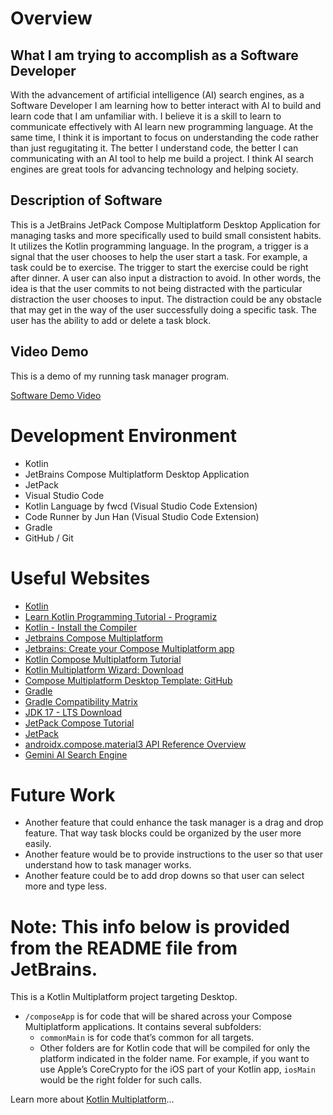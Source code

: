# Overview
## What I am trying to accomplish as a Software Developer
With the advancement of artificial intelligence (AI) search engines, as a Software Developer I am learning how to better interact with AI to build and learn code that I am unfamiliar with. I believe it is a skill to learn to communicate effectively with AI learn new programming language. At the same time, I think it is important to focus on understanding the code rather than just regugitating it. The better I understand code, the better I can communicating with an AI tool to help me build a project. I think AI search engines are great tools for advancing technology and helping society.

## Description of Software
This is a JetBrains JetPack Compose Multiplatform Desktop Application for managing tasks and more specifically used to build small consistent habits. It utilizes the Kotlin programming language. In the program, a trigger is a signal that the user chooses to help the user start a task. For example, a task could be to exercise. The trigger to start the exercise could be right after dinner. A user can also input a distraction to avoid. In other words, the idea is that the user commits to not being distracted with the particular distraction the user chooses to input. The distraction could be any obstacle that may get in the way of the user successfully doing a specific task. The user has the ability to add or delete a task block.

## Video Demo

This is a demo of my running task manager program.

[Software Demo Video](https://youtu.be/ySjuE6wP1sA)

# Development Environment
* Kotlin
* JetBrains Compose Multiplatform Desktop Application
* JetPack
* Visual Studio Code
* Kotlin Language by fwcd (Visual Studio Code Extension)
* Code Runner by Jun Han (Visual Studio Code Extension)
* Gradle
* GitHub / Git

# Useful Websites
- [Kotlin](https://kotlinlang.org/)
- [Learn Kotlin Programming Tutorial - Programiz](https://www.programiz.com/kotlin-programming)
- [Kotlin - Install the Compiler](https://kotlinlang.org/docs/command-line.html)
- [Jetbrains Compose Multiplatform](https://www.jetbrains.com/compose-multiplatform/)
- [Jetbrains: Create your Compose Multiplatform app](https://www.jetbrains.com/help/kotlin-multiplatform-dev/compose-multiplatform-create-first-app.html)
- [Kotlin Compose Multiplatform Tutorial](https://www.jetbrains.com/help/kotlin-multiplatform-dev/compose-multiplatform.html)
- [Kotlin Multiplatform Wizard: Download](https://kmp.jetbrains.com/?desktop=true&includeTests=true)
- [Compose Multiplatform Desktop Template: GitHub](https://github.com/JetBrains/compose-multiplatform-desktop-template)
- [Gradle](https://github.com/gradle/gradle-distributions/releases)
- [Gradle Compatibility Matrix](https://docs.gradle.org/current/userguide/compatibility.html)
- [JDK 17 - LTS Download](https://adoptium.net/temurin/releases/?os=any&arch=any&version=17)
- [JetPack Compose Tutorial](https://www.jetpackcompose.net/textfield-in-jetpack-compose)
- [JetPack](https://developer.android.com/jetpack)
- [androidx.compose.material3 API Reference Overview](https://www.jetpackcompose.net/textfield-in-jetpack-compose)
- [Gemini AI Search Engine](https://gemini.google.com/app)

# Future Work
- Another feature that could enhance the task manager is a drag and drop feature. That way task blocks could be organized by the user more easily.
- Another feature would be to provide instructions to the user so that user understand how to task manager works.
- Another feature could be to add drop downs so that user can select more and type less.

# Note: This info below is provided from the README file from JetBrains.
This is a Kotlin Multiplatform project targeting Desktop.

* `/composeApp` is for code that will be shared across your Compose Multiplatform applications.
  It contains several subfolders:
  - `commonMain` is for code that’s common for all targets.
  - Other folders are for Kotlin code that will be compiled for only the platform indicated in the folder name.
    For example, if you want to use Apple’s CoreCrypto for the iOS part of your Kotlin app,
    `iosMain` would be the right folder for such calls.


Learn more about [Kotlin Multiplatform](https://www.jetbrains.com/help/kotlin-multiplatform-dev/get-started.html)…
